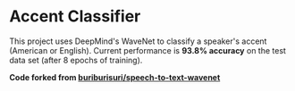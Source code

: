 # Accent Classifier

This project uses DeepMind's WaveNet to classify a speaker's accent (American or English). Current performance is **93.8% accuracy** on the test data set (after 8 epochs of training).

**Code forked from [buriburisuri/speech-to-text-wavenet](https://github.com/buriburisuri/speech-to-text-wavenet)**

